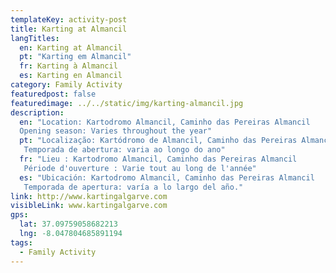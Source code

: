 ```yaml
---
templateKey: activity-post
title: Karting at Almancil
langTitles:
  en: Karting at Almancil
  pt: "Karting em Almancil"
  fr: Karting à Almancil
  es: Karting en Almancil
category: Family Activity
featuredpost: false
featuredimage: ../../static/img/karting-almancil.jpg
description: 
  en: "Location: Kartodromo Almancil, Caminho das Pereiras Almancil
  Opening season: Varies throughout the year"
  pt: "Localização: Kartódromo de Almancil, Caminho das Pereiras Almancil
   Temporada de abertura: varia ao longo do ano"
  fr: "Lieu : Kartodromo Almancil, Caminho das Pereiras Almancil
   Période d'ouverture : Varie tout au long de l'année"
  es: "Ubicación: Kartodromo Almancil, Caminho das Pereiras Almancil
   Temporada de apertura: varía a lo largo del año."
link: http://www.kartingalgarve.com  
visibleLink: www.kartingalgarve.com
gps:
  lat: 37.09759058682213 
  lng: -8.047804685891194
tags:
  - Family Activity
---
```


